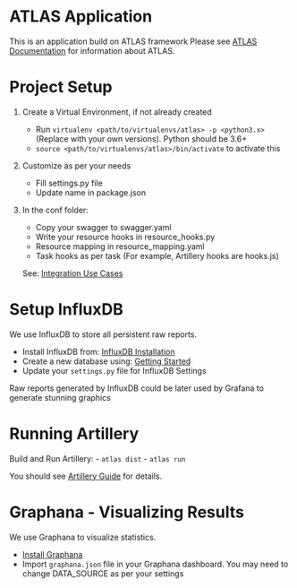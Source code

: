 ATLAS Application
=================

This is an application build on ATLAS framework
Please see [ATLAS Documentation](https://code.jtg.tools/jtg/atlas/README.md) for information about ATLAS.

Project Setup
=============

1. Create a Virtual Environment, if not already created
    - Run `virtualenv <path/to/virtualenvs/atlas> -p <python3.x>`
     (Replace <variables> with your own versions). Python should be 3.6+
    - `source <path/to/virtualenvs/atlas>/bin/activate` to activate this

1. Customize as per your needs
    - Fill settings.py file
    - Update name in package.json

1. In the conf folder:
    - Copy your swagger to swagger.yaml
    - Write your resource hooks in resource_hooks.py
    - Resource mapping in resource_mapping.yaml
    - Task hooks as per task (For example, Artillery hooks are hooks.js)

    See: [Integration Use Cases](https://code.jtg.tools/jtg/atlas/docs/use_cases.md)


Setup InfluxDB
==============

We use InfluxDB to store all persistent raw reports.

- Install InfluxDB from: [InfluxDB Installation](https://docs.influxdata.com/influxdb/v1.7/introduction/installation/)
- Create a new database using: [Getting Started](https://docs.influxdata.com/influxdb/v1.7/introduction/getting-started/)
- Update your `settings.py` file for InfluxDB Settings

Raw reports generated by InfluxDB could be later used by Grafana to generate stunning graphics


Running Artillery
=================

Build and Run Artillery:
    - `atlas dist`
    - `atlas run`

You should see [Artillery Guide](https://code.jtg.tools/jtg/atlas/docs/artillery.md) for details.


Graphana - Visualizing Results
==============================

We use Graphana to visualize statistics.

- [Install Graphana](http://docs.grafana.org/installation/)
- Import `graphana.json` file in your Graphana dashboard. You may need to change DATA_SOURCE as per your settings

